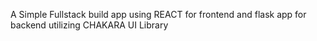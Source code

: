 A Simple Fullstack build app using REACT for frontend and flask app for backend utilizing CHAKARA UI Library
